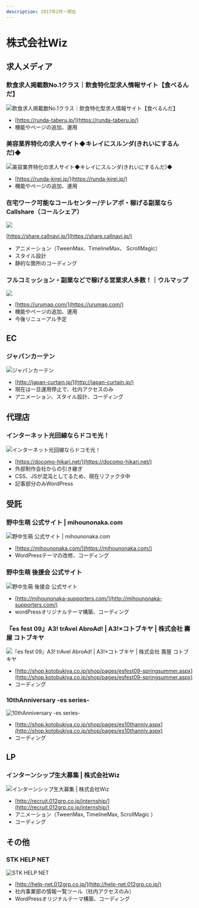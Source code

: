 ```yaml
---
description: 2017年2月～現在
---
```


# 株式会社Wiz

## 求人メディア

### 飲食求人掲載数No.1クラス｜飲食特化型求人情報サイト【食べるんだ】

![&#x98F2;&#x98DF;&#x6C42;&#x4EBA;&#x63B2;&#x8F09;&#x6570;No.1&#x30AF;&#x30E9;&#x30B9;&#xFF5C;&#x98F2;&#x98DF;&#x7279;&#x5316;&#x578B;&#x6C42;&#x4EBA;&#x60C5;&#x5831;&#x30B5;&#x30A4;&#x30C8;&#x3010;&#x98DF;&#x3079;&#x308B;&#x3093;&#x3060;&#x3011;](.gitbook/assets/image%20%281%29.png)

* [https://runda-taberu.jp/](https://runda-taberu.jp/)
* 機能やページの追加、運用 

### 美容業界特化の求人サイト◆キレイにスルンダ\(きれいにするんだ\)◆

![&#x7F8E;&#x5BB9;&#x696D;&#x754C;&#x7279;&#x5316;&#x306E;&#x6C42;&#x4EBA;&#x30B5;&#x30A4;&#x30C8;&#x25C6;&#x30AD;&#x30EC;&#x30A4;&#x306B;&#x30B9;&#x30EB;&#x30F3;&#x30C0;\(&#x304D;&#x308C;&#x3044;&#x306B;&#x3059;&#x308B;&#x3093;&#x3060;\)&#x25C6;](.gitbook/assets/image%20%286%29.png)

* [https://runda-kirei.jp/](https://runda-kirei.jp/)
* 機能やページの追加、運用 

### 在宅ワーク可能なコールセンター/テレアポ・稼げる副業ならCallshare（コールシェア）

![](.gitbook/assets/image%20%283%29.png)

[https://share.callnavi.jp/](https://share.callnavi.jp/)

* アニメーション（TweenMax、TimelineMax、 ScrollMagic）
* スタイル設計
* 静的な箇所のコーディング

### フルコミッション・副業などで稼げる営業求人多数！｜ウルマップ

![](.gitbook/assets/image%20%2822%29.png)

* [https://urumap.com/](https://urumap.com/)
* 機能やページの追加、運用 
* 今後リニューアル予定

## EC

### ジャパンカーテン

![&#x30B8;&#x30E3;&#x30D1;&#x30F3;&#x30AB;&#x30FC;&#x30C6;&#x30F3;](.gitbook/assets/image%20%2815%29.png)

* [http://japan-curtain.jp/](http://japan-curtain.jp/)
* 現在は一旦運用停止で、社内アクセスのみ 
* アニメーション、スタイル設計、コーディング 

## 代理店

### インターネット光回線ならドコモ光！

![&#x30A4;&#x30F3;&#x30BF;&#x30FC;&#x30CD;&#x30C3;&#x30C8;&#x5149;&#x56DE;&#x7DDA;&#x306A;&#x3089;&#x30C9;&#x30B3;&#x30E2;&#x5149;&#xFF01;](.gitbook/assets/image%20%2819%29.png)

* [https://docomo-hikari.net/](https://docomo-hikari.net/)
* 外部制作会社からの引き継ぎ 
* CSS、JSが混沌としてるため、現在リファクタ中 
* 記事部分のみWordPress 

## 受託

### 野中生萌 公式サイト \| mihounonaka.com

![&#x91CE;&#x4E2D;&#x751F;&#x840C; &#x516C;&#x5F0F;&#x30B5;&#x30A4;&#x30C8; \| mihounonaka.com](.gitbook/assets/image%20%2820%29.png)

* [https://mihounonaka.com/](https://mihounonaka.com/)
* WordPressテーマの改修、コーディング 

### 野中生萌 後援会 公式サイト

![&#x91CE;&#x4E2D;&#x751F;&#x840C; &#x5F8C;&#x63F4;&#x4F1A; &#x516C;&#x5F0F;&#x30B5;&#x30A4;&#x30C8;](.gitbook/assets/image%20%284%29.png)

* [http://mihounonaka-supporters.com/](http://mihounonaka-supporters.com/)
* wordPressオリジナルテーマ構築、コーディング 

### 『es fest 09』A3! trAvel AbroAd! \| A3!×コトブキヤ \| 株式会社 壽屋 コトブキヤ

![&#x300E;es fest 09&#x300F;A3! trAvel AbroAd! \| A3!&#xD7;&#x30B3;&#x30C8;&#x30D6;&#x30AD;&#x30E4; \| &#x682A;&#x5F0F;&#x4F1A;&#x793E; &#x58FD;&#x5C4B; &#x30B3;&#x30C8;&#x30D6;&#x30AD;&#x30E4;](.gitbook/assets/image%20%287%29.png)

* [http://shop.kotobukiya.co.jp/shop/pages/esfest09-springsummer.aspx](http://shop.kotobukiya.co.jp/shop/pages/esfest09-springsummer.aspx)
* コーディング 

### 10thAnniversary -es series-

![10thAnniversary -es series-](.gitbook/assets/image%20%282%29.png)

* [http://shop.kotobukiya.co.jp/shop/pages/es10thanniv.aspx](http://shop.kotobukiya.co.jp/shop/pages/es10thanniv.aspx)
* コーディング 

## LP

### インターンシップ生大募集 \| 株式会社Wiz

![&#x30A4;&#x30F3;&#x30BF;&#x30FC;&#x30F3;&#x30B7;&#x30C3;&#x30D7;&#x751F;&#x5927;&#x52DF;&#x96C6; \| &#x682A;&#x5F0F;&#x4F1A;&#x793E;Wiz](.gitbook/assets/image%20%285%29.png)

* [http://recruit.012grp.co.jp/internship/](http://recruit.012grp.co.jp/internship/)
* アニメーション（TweenMax, TimelineMax, ScrollMagic ）
* コーディング

## その他

### STK HELP NET

![STK HELP NET](.gitbook/assets/image%20%2812%29.png)

* [http://help-net.012grp.co.jp/](http://help-net.012grp.co.jp/)
* 社内事業部の情報一覧ツール（社内アクセスのみ） 
* WordPressオリジナルテーマ構築、コーディング

